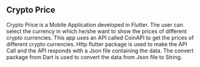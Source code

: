 ## Crypto Price

Crypto Price is a Mobile Application developed in Flutter. The user can select the currency in which he/she want to show the prices of different crypto currencies. This app uses an API called CoinAPI to get the prices of different crypto currencies. Http flutter package is used to make the API Call and the API responds with a Json file containing the data. The convert package from Dart is used to convert the data from Json file to String.
